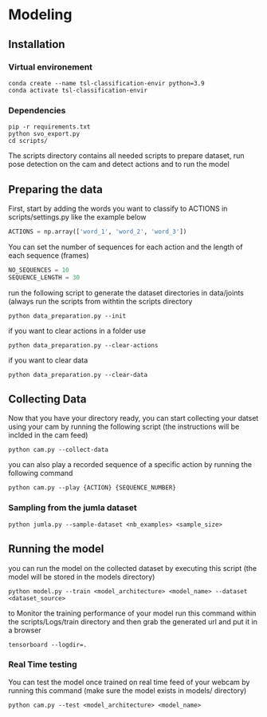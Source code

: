 # Modeling
## Installation
### Virtual environement
```
conda create --name tsl-classification-envir python=3.9
conda activate tsl-classification-envir 
```
### Dependencies
```
pip -r requirements.txt
python svo_export.py
cd scripts/
```


The scripts directory contains all needed scripts to prepare dataset, run pose detection on the cam and detect actions and to run the model

## Preparing the data
First, start by adding the words you want to classify to ACTIONS in scripts/settings.py like the example below

```python
ACTIONS = np.array(['word_1', 'word_2', 'word_3'])
```
You can set the number of sequences for each action and the length of each sequence (frames)

```python
NO_SEQUENCES = 10
SEQUENCE_LENGTH = 30
```

run the following script to generate the dataset directories in data/joints (always run the scripts from withtin the scripts directory
```
python data_preparation.py --init
```

if you want to clear actions in a folder use
```
python data_preparation.py --clear-actions
```

if you want to clear data 
```
python data_preparation.py --clear-data
```

## Collecting Data
Now that you have your directory ready, you can start collecting your datset using your cam by running the following script (the instructions will be inclded in the cam feed)
```
python cam.py --collect-data
```

you can also play a recorded sequence of a specific action by running the following command
```
python cam.py --play {ACTION} {SEQUENCE_NUMBER}

```
### Sampling from the jumla dataset

```
python jumla.py --sample-dataset <nb_examples> <sample_size>
```

## Running the model
you can run the model on the collected dataset by executing this script (the model will be stored in the models directory)
```
python model.py --train <model_architecture> <model_name> --dataset <dataset_source>
```
to Monitor the training performance of your model run this command within the scripts/Logs/train directory and then grab the generated url and put it in a browser
```
tensorboard --logdir=.
```

### Real Time testing
You can test the model once trained on real time feed of your webcam by running this command (make sure the model exists in models/ directory)

```
python cam.py --test <model_architecture> <model_name>
```
